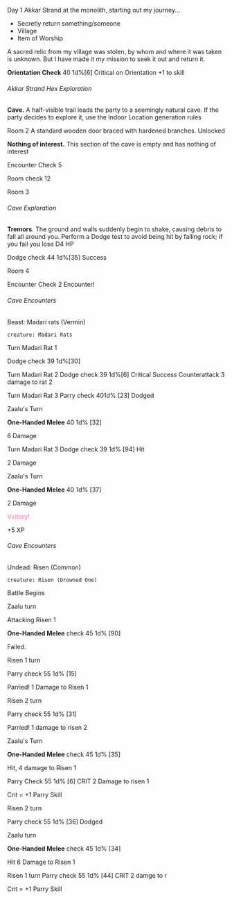 Day 1 
Akkar Strand at the monolith, starting out my journey...
- Secretly return something/someone 
- Village
- Item of Worship

A sacred relic from my village was stolen, by whom and where it was taken is unknown. But I have made it my mission to seek it out and return it.

**Orientation Check** 40  1d%[6]
Critical on Orientation +1 to skill

###### Akkar Strand Hex Exploration
**Cave.** A half-visible trail leads the party to a seemingly natural cave. If the
party decides to explore it, use the Indoor Location generation rules

Room 2 
A standard wooden door braced with hardened branches. Unlocked

**Nothing of interest.** This section of the cave is empty and has nothing of interest

Encounter Check 5

Room check 12

Room 3 
###### Cave Exploration

**Tremors**. The ground and walls suddenly begin to shake, causing debris to fall all around you. Perform a Dodge test to avoid being hit by falling rock; if you fail you lose D4 HP

Dodge check 44
1d%[35]
Success

Room 4

Encounter Check 2 Encounter!

###### Cave Encounters

Beast: Madari rats (Vermin)

```statblock
creature: Madari Rats
```



Turn  Madari Rat 1

Dodge check 39
1d%[30]

Turn  Madari Rat 2
Dodge check 39 
1d%[6]
Critical Success Counterattack 
3 damage to rat 2 

Turn Madari Rat 3
Parry check 401d%
[23]
Dodged

Zaalu's Turn

**One-Handed Melee** 40 1d%
[32]

6 Damage

Turn Madari Rat 3 
Dodge check 39 
1d%
[94]
Hit

2 Damage 

Zaalu's Turn 

**One-Handed Melee** 40 1d%
[37]

2 Damage 

<span style="color:rgb(255, 105, 180)">Victory! </span> 

+5 XP 

###### Cave Encounters

Undead: Risen (Common)

```statblock
creature: Risen (Drowned One)
```


Battle Begins

Zaalu turn 

Attacking Risen 1 

**One-Handed Melee** check 45 1d%
[90]

Failed.

Risen 1 turn 

Parry check 55 1d%
[15]

Parried!  1 Damage to Risen 1

Risen 2 turn 

Parry check 55 1d%
[31] 

Parried!  1 damage to risen 2

Zaalu's Turn  

**One-Handed Melee** check 45 1d%
[35]

Hit, 4 damage to Risen 1 

Parry Check 55 1d%
[6] CRIT 2 Damage to risen 1

Crit = +1 Parry Skill

Risen 2 turn 

Parry check 55 1d%
[36] Dodged

Zaalu turn 

**One-Handed Melee** check 45 1d%
[34]

Hit 6 Damage to Risen 1 

Risen 1 turn 
Parry check 55 1d%
[44] CRIT 2 damge to r

Crit = +1 Parry Skill
